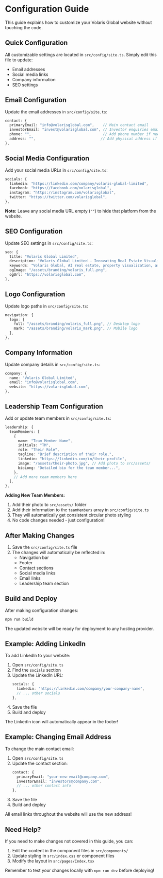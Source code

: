 # Configuration Guide

This guide explains how to customize your Volaris Global website without touching the code.

## Quick Configuration

All customizable settings are located in `src/config/site.ts`. Simply edit this file to update:

- Email addresses
- Social media links
- Company information
- SEO settings

## Email Configuration

Update the email addresses in `src/config/site.ts`:

```typescript
contact: {
  primaryEmail: "info@volarisglobal.com",    // Main contact email
  investorEmail: "invest@volarisglobal.com", // Investor enquiries email
  phone: "",                                 // Add phone number if needed
  address: "",                              // Add physical address if needed
},
```

## Social Media Configuration

Add your social media URLs in `src/config/site.ts`:

```typescript
socials: {
  linkedin: "https://linkedin.com/company/volaris-global-limited",
  facebook: "https://facebook.com/volarisglobal",
  instagram: "https://instagram.com/volarisglobal", 
  twitter: "https://twitter.com/volarisglobal",
},
```

**Note:** Leave any social media URL empty (`""`) to hide that platform from the website.

## SEO Configuration

Update SEO settings in `src/config/site.ts`:

```typescript
seo: {
  title: "Volaris Global Limited",
  description: "Volaris Global Limited — Innovating Real Estate Visualization with AI-powered solutions.",
  keywords: "Volaris Global, AI real estate, property visualization, architecture AI, interior design AI",
  ogImage: "/assets/branding/volaris_full.png",
  ogUrl: "https://volarisglobal.com",
},
```

## Logo Configuration

Update logo paths in `src/config/site.ts`:

```typescript
navigation: {
  logo: {
    full: "/assets/branding/volaris_full.png", // Desktop logo
    mark: "/assets/branding/volaris_mark.png", // Mobile logo
  },
},
```

## Company Information

Update company details in `src/config/site.ts`:

```typescript
company: {
  name: "Volaris Global Limited",
  email: "info@volarisglobal.com",
  website: "https://volarisglobal.com",
},
```

## Leadership Team Configuration

Add or update team members in `src/config/site.ts`:

```typescript
leadership: {
  teamMembers: [
    {
      name: "Team Member Name",
      initials: "TM",
      role: "Their Role",
      tagline: "Brief description of their role.",
      linkedin: "https://linkedin.com/in/their-profile",
      image: "/assets/their-photo.jpg", // Add photo to src/assets/
      bioLong: "Detailed bio for the team member...",
    },
    // Add more team members here
  ],
},
```

**Adding New Team Members:**
1. Add their photo to `src/assets/` folder
2. Add their information to the `teamMembers` array in `src/config/site.ts`
3. They will automatically get consistent circular photo styling
4. No code changes needed - just configuration!

## After Making Changes

1. Save the `src/config/site.ts` file
2. The changes will automatically be reflected in:
   - Navigation bar
   - Footer
   - Contact sections
   - Social media links
   - Email links
   - Leadership team section

## Build and Deploy

After making configuration changes:

```bash
npm run build
```

The updated website will be ready for deployment to any hosting provider.

## Example: Adding LinkedIn

To add LinkedIn to your website:

1. Open `src/config/site.ts`
2. Find the `socials` section
3. Update the LinkedIn URL:
   ```typescript
   socials: {
     linkedin: "https://linkedin.com/company/your-company-name",
     // ... other socials
   },
   ```
4. Save the file
5. Build and deploy

The LinkedIn icon will automatically appear in the footer!

## Example: Changing Email Address

To change the main contact email:

1. Open `src/config/site.ts`
2. Update the contact section:
   ```typescript
   contact: {
     primaryEmail: "your-new-email@company.com",
     investorEmail: "investors@company.com",
     // ... other contact info
   },
   ```
3. Save the file
4. Build and deploy

All email links throughout the website will use the new address!

## Need Help?

If you need to make changes not covered in this guide, you can:

1. Edit the content in the component files in `src/components/`
2. Update styling in `src/index.css` or component files
3. Modify the layout in `src/pages/Index.tsx`

Remember to test your changes locally with `npm run dev` before deploying!
